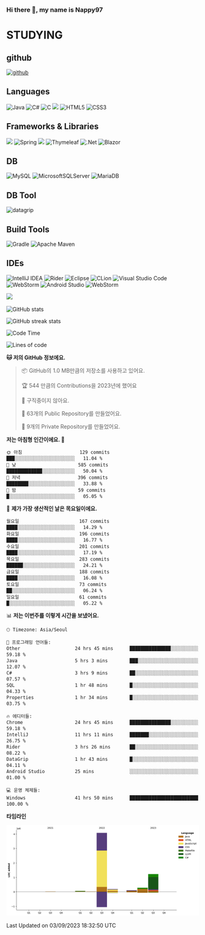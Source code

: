 ### Hi there 👋, my name is Nappy97

# STUDYING
## github
[<img src='https://cdn.jsdelivr.net/npm/simple-icons@3.0.1/icons/github.svg' alt='github' height='40'>](https://github.com/Nappy97)  

## Languages
![Java](https://img.shields.io/badge/java-%23ED8B00.svg?style=for-the-badge&logo=openjdk&logoColor=white) ![C#](https://img.shields.io/badge/c%23-%23239120.svg?style=for-the-badge&logo=c-sharp&logoColor=white) ![C](https://img.shields.io/badge/c-%2300599C.svg?style=for-the-badge&logo=c&logoColor=white) <img src="https://img.shields.io/badge/javascript-F7DF1E?style=for-the-badge&logo=javascript&logoColor=black"> ![HTML5](https://img.shields.io/badge/html5-%23E34F26.svg?style=for-the-badge&logo=html5&logoColor=white) ![CSS3](https://img.shields.io/badge/css3-%231572B6.svg?style=for-the-badge&logo=css3&logoColor=white)

## Frameworks & Libraries
<img src="https://img.shields.io/badge/bootstrap-7952B3?style=for-the-badge&logo=bootstrap&logoColor=white"> ![Spring](https://img.shields.io/badge/spring-%236DB33F.svg?style=for-the-badge&logo=spring&logoColor=white) <img src="https://img.shields.io/badge/jQuery-0769AD?style=for-the-badge&logo=jquery&logoColor=white"> ![Thymeleaf](https://img.shields.io/badge/Thymeleaf-%23005C0F.svg?style=for-the-badge&logo=Thymeleaf&logoColor=white) ![.Net](https://img.shields.io/badge/.NET-5C2D91?style=for-the-badge&logo=.net&logoColor=white) ![Blazor](https://img.shields.io/badge/blazor-%235C2D91.svg?style=for-the-badge&logo=blazor&logoColor=white)

## DB
![MySQL](https://img.shields.io/badge/mysql-%2300f.svg?style=for-the-badge&logo=mysql&logoColor=white) ![MicrosoftSQLServer](https://img.shields.io/badge/Microsoft%20SQL%20Server-CC2927?style=for-the-badge&logo=microsoft%20sql%20server&logoColor=white) ![MariaDB](https://img.shields.io/badge/MariaDB-003545?style=for-the-badge&logo=mariadb&logoColor=white)

## DB Tool
![datagrip](https://img.shields.io/badge/datagrip-9681EB?style=flat&logo=datagrip)

## Build Tools
![Gradle](https://img.shields.io/badge/Gradle-02303A.svg?style=for-the-badge&logo=Gradle&logoColor=white) ![Apache Maven](https://img.shields.io/badge/Apache%20Maven-C71A36?style=for-the-badge&logo=Apache%20Maven&logoColor=white)

## IDEs
![IntelliJ IDEA](https://img.shields.io/badge/IntelliJIDEA-000000.svg?style=for-the-badge&logo=intellij-idea&logoColor=white) ![Rider](https://img.shields.io/badge/Rider-000000.svg?style=for-the-badge&logo=Rider&logoColor=white&color=black&labelColor=crimson) ![Eclipse](https://img.shields.io/badge/Eclipse-FE7A16.svg?style=for-the-badge&logo=Eclipse&logoColor=white) ![CLion](https://img.shields.io/badge/CLion-black?style=for-the-badge&logo=clion&logoColor=white) ![Visual Studio Code](https://img.shields.io/badge/Visual%20Studio%20Code-0078d7.svg?style=for-the-badge&logo=visual-studio-code&logoColor=white) ![WebStorm](https://img.shields.io/badge/webstorm-143?style=for-the-badge&logo=webstorm&logoColor=white&color=black) ![Android Studio](https://img.shields.io/badge/Android%20Studio-3DDC84.svg?style=for-the-badge&logo=android-studio&logoColor=white) ![WebStorm](https://img.shields.io/badge/webstorm-143?style=for-the-badge&logo=webstorm&logoColor=white&color=black)

<div>
  <img  src="https://github-readme-stats.vercel.app/api/top-langs/?username=Nappy97&langs_count=8&exclude_repo=Example-deep-learning-from-scratch&layout=compact&line_height=24&hide_border=true&title_color=d88e82&card_width=280">
<div>
  
![GitHub stats](https://github-readme-stats.vercel.app/api?username=Nappy97&show_icons=true)  

![GitHub streak stats](https://github-readme-streak-stats.herokuapp.com/?user=Nappy97)  

<!--START_SECTION:waka-->
![Code Time](http://img.shields.io/badge/Code%20Time-589%20hrs%2056%20mins-blue)

![Lines of code](https://img.shields.io/badge/%EC%A0%80%EB%8A%94%20%EC%97%AC%ED%83%9C%EA%B9%8C%EC%A7%80%20-6.0%20million%20%EC%A4%84%EC%9D%98%20%EC%BD%94%EB%93%9C%EB%A5%BC%20%EC%9E%91%EC%84%B1%ED%96%88%EC%96%B4%EC%9A%94.-blue)

**🐱 저의 GitHub 정보에요.** 

> 📦 GitHub의 1.0 MB만큼의 저장소를 사용하고 있어요. 
 > 
> 🏆 544 만큼의 Contributions을 2023년에 했어요
 > 
> 🚫 구직중이지 않아요.
 > 
> 📜 63개의 Public Repository를 만들었어요. 
 > 
> 🔑 9개의 Private Repository를 만들었어요. 
 > 
**저는 아침형 인간이에요. 🐤** 

```text
🌞 아침                     129 commits         ███░░░░░░░░░░░░░░░░░░░░░░   11.04 % 
🌆 낮　                     585 commits         █████████████░░░░░░░░░░░░   50.04 % 
🌃 저녁                     396 commits         ████████░░░░░░░░░░░░░░░░░   33.88 % 
🌙 밤　                     59 commits          █░░░░░░░░░░░░░░░░░░░░░░░░   05.05 % 
```
📅 **제가 가장 생산적인 날은 목요일이에요.** 

```text
월요일                      167 commits         ████░░░░░░░░░░░░░░░░░░░░░   14.29 % 
화요일                      196 commits         ████░░░░░░░░░░░░░░░░░░░░░   16.77 % 
수요일                      201 commits         ████░░░░░░░░░░░░░░░░░░░░░   17.19 % 
목요일                      283 commits         ██████░░░░░░░░░░░░░░░░░░░   24.21 % 
금요일                      188 commits         ████░░░░░░░░░░░░░░░░░░░░░   16.08 % 
토요일                      73 commits          ██░░░░░░░░░░░░░░░░░░░░░░░   06.24 % 
일요일                      61 commits          █░░░░░░░░░░░░░░░░░░░░░░░░   05.22 % 
```


📊 **저는 이번주를 이렇게 시간을 보냈어요.** 

```text
🕑︎ Timezone: Asia/Seoul

💬 프로그래밍 언어들: 
Other                    24 hrs 45 mins      ███████████████░░░░░░░░░░   59.18 % 
Java                     5 hrs 3 mins        ███░░░░░░░░░░░░░░░░░░░░░░   12.07 % 
C#                       3 hrs 9 mins        ██░░░░░░░░░░░░░░░░░░░░░░░   07.57 % 
SQL                      1 hr 48 mins        █░░░░░░░░░░░░░░░░░░░░░░░░   04.33 % 
Properties               1 hr 34 mins        █░░░░░░░░░░░░░░░░░░░░░░░░   03.75 % 

🔥 에디터들: 
Chrome                   24 hrs 45 mins      ███████████████░░░░░░░░░░   59.18 % 
IntelliJ                 11 hrs 11 mins      ███████░░░░░░░░░░░░░░░░░░   26.75 % 
Rider                    3 hrs 26 mins       ██░░░░░░░░░░░░░░░░░░░░░░░   08.22 % 
DataGrip                 1 hr 43 mins        █░░░░░░░░░░░░░░░░░░░░░░░░   04.11 % 
Android Studio           25 mins             ░░░░░░░░░░░░░░░░░░░░░░░░░   01.00 % 

💻 운영 체제들: 
Windows                  41 hrs 50 mins      █████████████████████████   100.00 % 
```

**타임라인**

![Lines of Code chart](https://raw.githubusercontent.com/Nappy97/Nappy97/main/assets/bar_graph.png)


 Last Updated on 03/09/2023 18:32:50 UTC
<!--END_SECTION:waka-->
